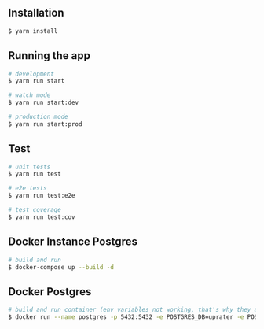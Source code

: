 ## Installation

```bash
$ yarn install
```

## Running the app

```bash
# development
$ yarn run start

# watch mode
$ yarn run start:dev

# production mode
$ yarn run start:prod
```

## Test

```bash
# unit tests
$ yarn run test

# e2e tests
$ yarn run test:e2e

# test coverage
$ yarn run test:cov
```


## Docker Instance Postgres
  
  ```bash
  # build and run
  $ docker-compose up --build -d
  ```

## Docker Postgres

```bash
# build and run container (env variables not working, that's why they are here, still need to figure that out)
$ docker run --name postgres -p 5432:5432 -e POSTGRES_DB=uprater -e POSTGRES_USER=postgres -e POSTGRES_PASSWORD=postgres -d postgres
```
